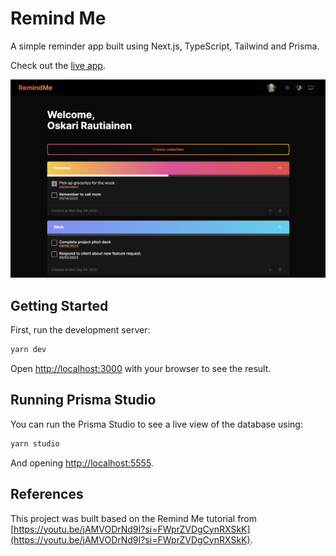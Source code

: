 # Remind Me

A simple reminder app built using Next.js, TypeScript, Tailwind and Prisma.

Check out the [live app](https://remind-me-oskari.vercel.app/).

![Remind Me web app](./images/screenshot.png)

## Getting Started

First, run the development server:

```bash
yarn dev
```

Open [http://localhost:3000](http://localhost:3000) with your browser to see the result.

## Running Prisma Studio

You can run the Prisma Studio to see a live view of the database using:

```bash
yarn studio
```

And opening [http://localhost:5555](http://localhost:5555).

## References

This project was built based on the Remind Me tutorial from [https://youtu.be/jAMVODrNd9I?si=FWprZVDgCynRXSkK](https://youtu.be/jAMVODrNd9I?si=FWprZVDgCynRXSkK).
